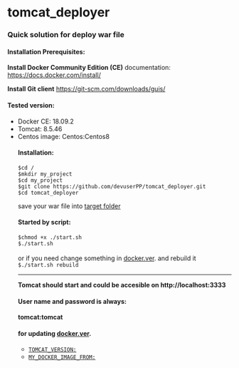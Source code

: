 # tomcat_deployer
<h3>Quick solution for deploy war file</h3>



<p><h4>Installation Prerequisites:</h4></p>

<b>Install Docker Community Edition (CE)</b>
documentation: 
https://docs.docker.com/install/


<b>Install Git client</b> 
https://git-scm.com/downloads/guis/</br>



<h4>Tested version:</h4>
<ul>
<li>Docker CE: 18.09.2</li>
<li>Tomcat: 8.5.46</li>
<li>Centos image: Centos:Centos8</li>

<h4>Installation:</h4>
<p><code>$cd /</code> </br>
<code>$mkdir my_project</code></br>
<code>$cd my_project</code></br>
<code>$git clone https://github.com/devuserPP/tomcat_deployer.git</code></br>
<code>$cd tomcat_deployer</code></br>

save your war file into <a href="https://github.com/devuserPP/tomcat_deployer/tree/master/target">target folder</a>
<h4>Started by script:</h4>
<code>$chmod +x ./start.sh</code></br>
<code>$./start.sh</code></br>
<BR>
or if you need change something in
<a href="https://github.com/devuserPP/tomcat_deployer/blob/master/docker.ver">docker.ver</a>. and rebuild it </br>
<code>$./start.sh rebuild</code></br>
</p>

<HR>

<b> Tomcat should start and could be accesible on http://localhost:3333 </b>

<h4>User name and password is always:</h4>
<b>tomcat:tomcat</b>

<h4>for updating <a href="https://github.com/devuserPP/tomcat_deployer/blob/master/docker.ver">docker.ver</a>.</h4>
<ul>
<li><a href="https://www-eu.apache.org/dist/tomcat/tomcat-8/"><code>TOMCAT_VERSION:</code></a></li>

<li><a href="https://hub.docker.com/_/centos/?tab=tags"><code>MY_DOCKER_IMAGE_FROM:</code></a></li>

</ul>



